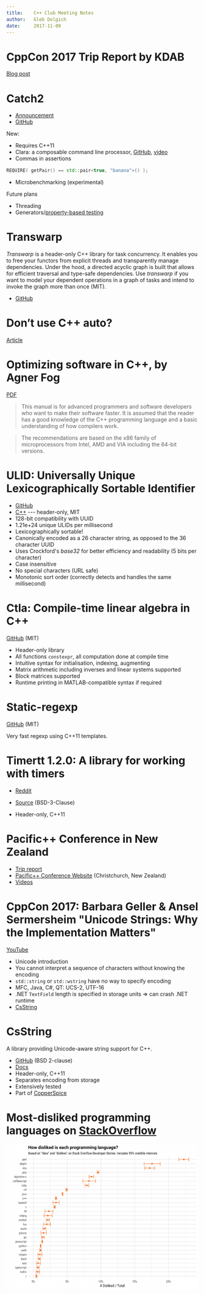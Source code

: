 ```yaml
---
title:    C++ Club Meeting Notes
author:   Gleb Dolgich
date:     2017-11-09
---
```


# CppCon 2017 Trip Report by KDAB

[Blog post](http://www.kdab.com/cppcon-2017-trip-report/)

# Catch2

* [Announcement](http://www.levelofindirection.com/journal/2017/11/3/catch2-released.html)
* [GitHub](https://github.com/catchorg/Catch2)

New:

* Requires C++11
* Clara: a composable command line processor, [GitHub](https://github.com/philsquared/Clara), [video](https://www.youtube.com/watch?v=Od4bjLfwI-A)
* Commas in assertions

```cpp
REQUIRE( getPair() == std::pair<true, "banana">() );
```

* Microbenchmarking (experimental)

Future plans

* Threading
* Generators/[property-based testing](http://hypothesis.works/articles/what-is-property-based-testing/)

# Transwarp

*Transwarp* is a header-only C++ library for task concurrency. It enables you to free your functors from explicit threads and transparently manage dependencies. Under the hood, a directed acyclic graph is built that allows for efficient traversal and type-safe dependencies. Use *transwarp* if you want to model your dependent operations in a graph of tasks and intend to invoke the graph more than once (MIT).

* [GitHub](https://github.com/bloomen/transwarp)

# Don’t use C++ auto?

[Article](http://swdevmastery.com/dont-use-c-auto-restricting-auto-is-not-the-best-decision-for-your-company-and-it-is-unfair-to-your-developers-instead-train-them-on-how-to-use-it/)

# Optimizing software in C++, by Agner Fog

[PDF](http://agner.org/optimize/optimizing_cpp.pdf)

> This manual is for advanced programmers and software developers who want to make their software faster. It is assumed that the reader has a good knowledge of the C++ programming language and a basic understanding of how compilers work.

> The recommendations are based on the x86 family of microprocessors from Intel, AMD and VIA including the 64-bit versions.

# ULID: Universally Unique Lexicographically Sortable Identifier

* [GitHub](https://github.com/alizain/ulid)
* [C++](https://github.com/suyash/ulid) --- header-only, MIT
* 128-bit compatibility with UUID
* 1.21e+24 unique ULIDs per millisecond
* Lexicographically sortable!
* Canonically encoded as a 26 character string, as opposed to the 36 character UUID
* Uses Crockford's *base32* for better efficiency and readability (5 bits per character)
* Case insensitive
* No special characters (URL safe)
* Monotonic sort order (correctly detects and handles the same millisecond)

# Ctla: Compile-time linear algebra in C++

[GitHub](https://github.com/moroneyt/ctla) (MIT)

* Header-only library
* All functions `constexpr`, all computation done at compile time
* Intuitive syntax for initialisation, indexing, augmenting
* Matrix arithmetic including inverses and linear systems supported
* Block matrices supported
* Runtime printing in MATLAB-compatible syntax if required

# Static-regexp

[GitHub](https://github.com/hanickadot/static-regexp-old) (MIT)

Very fast regexp using C++11 templates.

# Timertt 1.2.0: A library for working with timers

* [Reddit](https://www.reddit.com/r/cpp/comments/792y88/timertt120_a_lightweight_headeronly_c11_library/)
* [Source](https://svn.code.sf.net/p/sobjectizer/repo/tags/timertt/1.2.0/) (BSD-3-Clause)

* Header-only, C++11

# Pacific++ Conference in New Zealand

* [Trip report](https://kirit.com/Blog:/2017-10-31/Pacific++%20trip%20report)
* [Pacific++ Conference Website](https://pacificplusplus.com/) (Christchurch, New Zealand)
* [Videos](https://www.youtube.com/channel/UCrRR5mU5aqvtZAuEGYfdTjw/videos)

# CppCon 2017: Barbara Geller & Ansel Sermersheim "Unicode Strings: Why the Implementation Matters"

[YouTube](https://www.youtube.com/watch?v=ysh2B6ZgNXk)

* Unicode introduction
* You cannot interpret a sequence of characters without knowing the encoding
* `std::string` or `std::wstring` have no way to specify encoding
* MFC, Java, C#, QT: UCS-2, UTF-16
* .NET `TextField` length is specified in storage units => can crash .NET runtime
* [CsString](https://github.com/copperspice/cs_string)

# CsString

A library providing Unicode-aware string support for C++.

* [GitHub](https://github.com/copperspice/cs_string) (BSD 2-clause)
* [Docs](http://www.copperspice.com/docs/cs_string/namespace_cs_string.html)
* Header-only, C++11
* Separates encoding from storage
* Extensively tested
* Part of [CopperSpice](https://github.com/copperspice)

# Most-disliked programming languages on [StackOverflow](https://stackoverflow.blog/2017/10/31/disliked-programming-languages/)

![](img/languages-1-900x675-200ppi-90pc.png)
